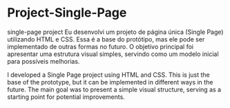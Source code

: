# Project-Single-Page
single-page project
Eu desenvolvi um projeto de página única (Single Page) utilizando HTML e CSS. Essa é a base do protótipo, mas ele pode ser implementado de outras formas no futuro. O objetivo principal foi apresentar uma estrutura visual simples, servindo como um modelo inicial para possíveis melhorias.

I developed a Single Page project using HTML and CSS. This is just the base of the prototype, but it can be implemented in different ways in the future. The main goal was to present a simple visual structure, serving as a starting point for potential improvements.